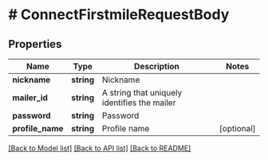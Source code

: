 # # ConnectFirstmileRequestBody

## Properties

Name | Type | Description | Notes
------------ | ------------- | ------------- | -------------
**nickname** | **string** | Nickname |
**mailer_id** | **string** | A string that uniquely identifies the mailer |
**password** | **string** | Password |
**profile_name** | **string** | Profile name | [optional]

[[Back to Model list]](../../README.md#models) [[Back to API list]](../../README.md#endpoints) [[Back to README]](../../README.md)
